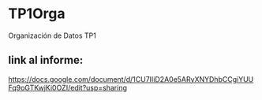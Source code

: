 # TP1Orga
Organización de Datos TP1 

## link al informe:
https://docs.google.com/document/d/1CU7IIiD2A0e5ARyXNYDhbCCgiYUUFq9oGTKwjKi0OZI/edit?usp=sharing

